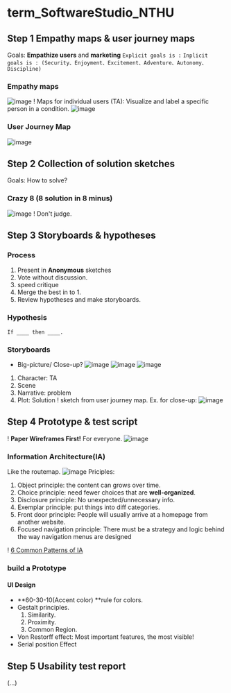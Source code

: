 # term_SoftwareStudio_NTHU



## Step 1 Empathy maps & user journey maps
Goals: **Empathize users** and **marketing**
```Explicit goals is :```
```Inplicit goals is : (Security、Enjoyment、Excitement、Adventure、Autonomy、Discipline)```
### Empathy maps
![image](https://github.com/kevin20010808/term_SoftwareStudio_NTHU/assets/65552364/f6ab70cd-0506-42e5-83b3-aa1a3cc728ed)
! Maps for individual users (TA): Visualize and label a specific person in a condition.
![image](https://github.com/kevin20010808/term_SoftwareStudio_NTHU/assets/65552364/52504d4e-8123-46df-90a2-ed74dbb8af8a)
### User Journey Map
![image](https://github.com/kevin20010808/term_SoftwareStudio_NTHU/assets/65552364/56b0eff0-d7c6-4712-81f9-afbcba7f1c7a)

## Step 2 Collection of solution sketches
Goals: How to solve?
### Crazy 8 (8 solution in 8 minus)
![image](https://github.com/kevin20010808/term_SoftwareStudio_NTHU/assets/65552364/9750366f-8d5e-4130-8f47-1075a6bf2d44)
! Don't judge.

## Step 3 Storyboards & hypotheses
### Process
1. Present in **Anonymous** sketches
2. Vote without discussion.
3. speed critique
4. Merge the best in to 1.
5. Review hypotheses and make storyboards.

### Hypothesis
```If ____ then ____.```

### Storyboards
* Big-picture/ Close-up?
![image](https://github.com/kevin20010808/term_SoftwareStudio_NTHU/assets/65552364/33bdc875-fa2d-4a1c-8e90-da5d926b89b7)
![image](https://github.com/kevin20010808/term_SoftwareStudio_NTHU/assets/65552364/8803d502-2f3d-4e61-893d-e53b42d5bcdf)
![image](https://github.com/kevin20010808/term_SoftwareStudio_NTHU/assets/65552364/9b245437-bd3d-4d47-8394-802f3c9f3fb1)
1. Character: TA
2. Scene
3. Narrative: problem
4. Plot: Solution
! sketch from user journey map.
Ex. for close-up:
![image](https://github.com/kevin20010808/term_SoftwareStudio_NTHU/assets/65552364/f0902411-7bb1-48fe-9376-7a698cd017e0)

## Step 4 Prototype & test script
! **Paper Wireframes First!** For everyone.
![image](https://github.com/kevin20010808/term_SoftwareStudio_NTHU/assets/65552364/2b0475c9-6c1d-498a-8d3a-cf72027ed4eb)
### Information Architecture(IA)
Like the routemap.
![image](https://github.com/kevin20010808/term_SoftwareStudio_NTHU/assets/65552364/a46d778a-ad60-46fc-823c-4e47cb0bacd6)
Priciples:
1. Object principle: the content can grows over time.
2. Choice principle: need fewer choices that are **well-organized**.
3. Disclosure principle: No unexpected/unnecessary info.
4. Exemplar principle: put things into diff categories.
5. Front door principle: People will usually arrive at a homepage from another
website.
6. Focused navigation principle: There must be a strategy and logic behind the
way navigation menus are designed

! [6 Common Patterns of IA](https://applikeysolutions.com/blog/designing-the-information-architecture-ia-of-mobile-apps)

### build a Prototype
#### UI Design
* **60-30-10(Accent color) **rule for colors.
* Gestalt principles.
  1. Similarity.
  2. Proximity.
  3. Common Region.
* Von Restorff effect: Most important features, the most visible!
* Serial position Effect


## Step 5 Usability test report
(...)

